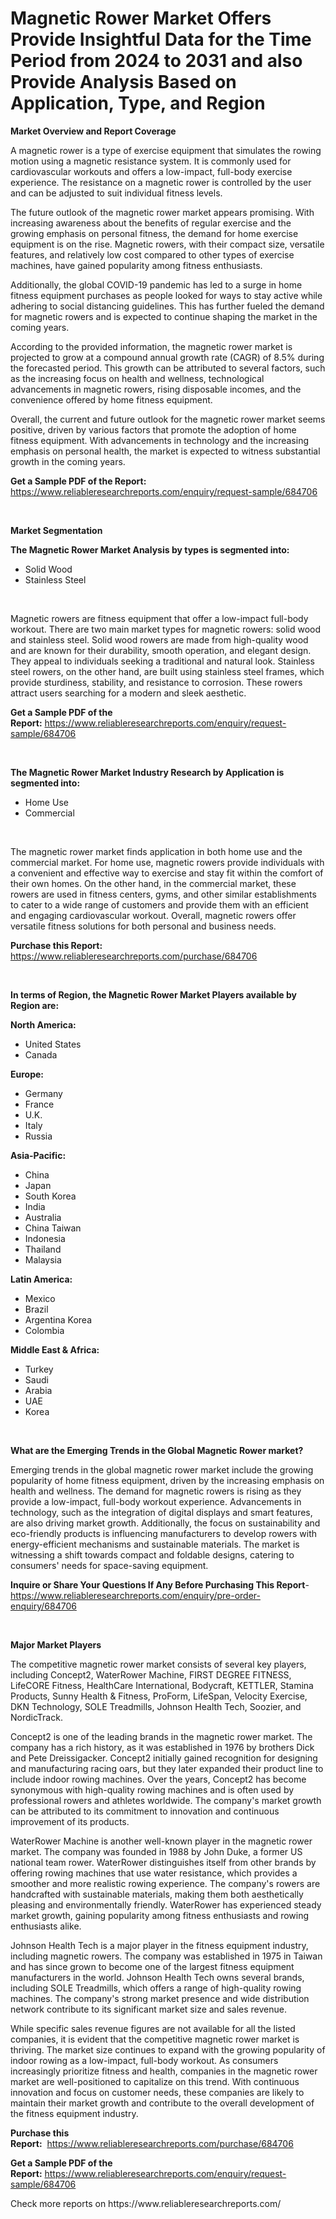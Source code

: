 <p><h1>Magnetic Rower Market Offers Provide Insightful Data for the Time Period from 2024 to 2031 and also Provide Analysis Based on Application, Type, and Region</h1></p><p><strong>Market Overview and Report Coverage</strong></p>
<p><p>A magnetic rower is a type of exercise equipment that simulates the rowing motion using a magnetic resistance system. It is commonly used for cardiovascular workouts and offers a low-impact, full-body exercise experience. The resistance on a magnetic rower is controlled by the user and can be adjusted to suit individual fitness levels.</p><p>The future outlook of the magnetic rower market appears promising. With increasing awareness about the benefits of regular exercise and the growing emphasis on personal fitness, the demand for home exercise equipment is on the rise. Magnetic rowers, with their compact size, versatile features, and relatively low cost compared to other types of exercise machines, have gained popularity among fitness enthusiasts.</p><p>Additionally, the global COVID-19 pandemic has led to a surge in home fitness equipment purchases as people looked for ways to stay active while adhering to social distancing guidelines. This has further fueled the demand for magnetic rowers and is expected to continue shaping the market in the coming years.</p><p>According to the provided information, the magnetic rower market is projected to grow at a compound annual growth rate (CAGR) of 8.5% during the forecasted period. This growth can be attributed to several factors, such as the increasing focus on health and wellness, technological advancements in magnetic rowers, rising disposable incomes, and the convenience offered by home fitness equipment.</p><p>Overall, the current and future outlook for the magnetic rower market seems positive, driven by various factors that promote the adoption of home fitness equipment. With advancements in technology and the increasing emphasis on personal health, the market is expected to witness substantial growth in the coming years.</p></p>
<p><strong>Get a Sample PDF of the Report:</strong> <a href="https://www.reliableresearchreports.com/enquiry/request-sample/684706">https://www.reliableresearchreports.com/enquiry/request-sample/684706</a></p>
<p>&nbsp;</p>
<p><strong>Market Segmentation</strong></p>
<p><strong>The Magnetic Rower Market Analysis by types is segmented into:</strong></p>
<p><ul><li>Solid Wood</li><li>Stainless Steel</li></ul></p>
<p>&nbsp;</p>
<p><p>Magnetic rowers are fitness equipment that offer a low-impact full-body workout. There are two main market types for magnetic rowers: solid wood and stainless steel. Solid wood rowers are made from high-quality wood and are known for their durability, smooth operation, and elegant design. They appeal to individuals seeking a traditional and natural look. Stainless steel rowers, on the other hand, are built using stainless steel frames, which provide sturdiness, stability, and resistance to corrosion. These rowers attract users searching for a modern and sleek aesthetic.</p></p>
<p><strong>Get a Sample PDF of the Report:</strong>&nbsp;<a href="https://www.reliableresearchreports.com/enquiry/request-sample/684706">https://www.reliableresearchreports.com/enquiry/request-sample/684706</a></p>
<p>&nbsp;</p>
<p><strong>The Magnetic Rower Market Industry Research by Application is segmented into:</strong></p>
<p><ul><li>Home Use</li><li>Commercial</li></ul></p>
<p>&nbsp;</p>
<p><p>The magnetic rower market finds application in both home use and the commercial market. For home use, magnetic rowers provide individuals with a convenient and effective way to exercise and stay fit within the comfort of their own homes. On the other hand, in the commercial market, these rowers are used in fitness centers, gyms, and other similar establishments to cater to a wide range of customers and provide them with an efficient and engaging cardiovascular workout. Overall, magnetic rowers offer versatile fitness solutions for both personal and business needs.</p></p>
<p><strong>Purchase this Report:</strong>&nbsp; <a href="https://www.reliableresearchreports.com/purchase/684706">https://www.reliableresearchreports.com/purchase/684706</a></p>
<p>&nbsp;</p>
<p><strong>In terms of Region, the Magnetic Rower Market Players available by Region are:</strong></p>
<p>
    <p> <strong> North America: </strong>
        <ul>
            <li>United States</li>
            <li>Canada</li>
        </ul>
        </p> 
    <p> <strong> Europe: </strong>
        <ul>
            <li>Germany</li>
            <li>France</li>
            <li>U.K.</li>
            <li>Italy</li>
            <li>Russia</li>
        </ul>
        </p> 
    <p> <strong> Asia-Pacific: </strong>
        <ul>
            <li>China</li>
            <li>Japan</li>
            <li>South Korea</li>
            <li>India</li>
            <li>Australia</li>
            <li>China Taiwan</li>
            <li>Indonesia</li>
            <li>Thailand</li>
            <li>Malaysia</li>
        </ul>
        </p> 
    <p> <strong> Latin America: </strong>
        <ul>
            <li>Mexico</li>
            <li>Brazil</li>
            <li>Argentina Korea</li>
            <li>Colombia</li>
        </ul>
        </p> 
    <p> <strong> Middle East & Africa: </strong>
        <ul>
            <li>Turkey</li>
            <li>Saudi</li>
            <li>Arabia</li>
            <li>UAE</li>
            <li>Korea</li>
        </ul>
    </p>
    </p>
<p>&nbsp;</p>
<p><strong>What are the Emerging Trends in the Global Magnetic Rower market?</strong></p>
<p><p>Emerging trends in the global magnetic rower market include the growing popularity of home fitness equipment, driven by the increasing emphasis on health and wellness. The demand for magnetic rowers is rising as they provide a low-impact, full-body workout experience. Advancements in technology, such as the integration of digital displays and smart features, are also driving market growth. Additionally, the focus on sustainability and eco-friendly products is influencing manufacturers to develop rowers with energy-efficient mechanisms and sustainable materials. The market is witnessing a shift towards compact and foldable designs, catering to consumers' needs for space-saving equipment.</p></p>
<p><strong>Inquire or Share Your Questions If Any Before Purchasing This Report</strong>- <a href="https://www.reliableresearchreports.com/enquiry/pre-order-enquiry/684706">https://www.reliableresearchreports.com/enquiry/pre-order-enquiry/684706</a></p>
<p>&nbsp;</p>
<p><strong>Major Market Players</strong></p>
<p><p>The competitive magnetic rower market consists of several key players, including Concept2, WaterRower Machine, FIRST DEGREE FITNESS, LifeCORE Fitness, HealthCare International, Bodycraft, KETTLER, Stamina Products, Sunny Health & Fitness, ProForm, LifeSpan, Velocity Exercise, DKN Technology, SOLE Treadmills, Johnson Health Tech, Soozier, and NordicTrack.</p><p>Concept2 is one of the leading brands in the magnetic rower market. The company has a rich history, as it was established in 1976 by brothers Dick and Pete Dreissigacker. Concept2 initially gained recognition for designing and manufacturing racing oars, but they later expanded their product line to include indoor rowing machines. Over the years, Concept2 has become synonymous with high-quality rowing machines and is often used by professional rowers and athletes worldwide. The company's market growth can be attributed to its commitment to innovation and continuous improvement of its products.</p><p>WaterRower Machine is another well-known player in the magnetic rower market. The company was founded in 1988 by John Duke, a former US national team rower. WaterRower distinguishes itself from other brands by offering rowing machines that use water resistance, which provides a smoother and more realistic rowing experience. The company's rowers are handcrafted with sustainable materials, making them both aesthetically pleasing and environmentally friendly. WaterRower has experienced steady market growth, gaining popularity among fitness enthusiasts and rowing enthusiasts alike.</p><p>Johnson Health Tech is a major player in the fitness equipment industry, including magnetic rowers. The company was established in 1975 in Taiwan and has since grown to become one of the largest fitness equipment manufacturers in the world. Johnson Health Tech owns several brands, including SOLE Treadmills, which offers a range of high-quality rowing machines. The company's strong market presence and wide distribution network contribute to its significant market size and sales revenue.</p><p>While specific sales revenue figures are not available for all the listed companies, it is evident that the competitive magnetic rower market is thriving. The market size continues to expand with the growing popularity of indoor rowing as a low-impact, full-body workout. As consumers increasingly prioritize fitness and health, companies in the magnetic rower market are well-positioned to capitalize on this trend. With continuous innovation and focus on customer needs, these companies are likely to maintain their market growth and contribute to the overall development of the fitness equipment industry.</p></p>
<p><strong>Purchase this Report:</strong>&nbsp;&nbsp;<a href="https://www.reliableresearchreports.com/purchase/684706">https://www.reliableresearchreports.com/purchase/684706</a></p>
<p></p>
<p><strong>Get a Sample PDF of the Report:</strong>&nbsp;<a href="https://www.reliableresearchreports.com/enquiry/request-sample/684706">https://www.reliableresearchreports.com/enquiry/request-sample/684706</a></p>
<p>Check more reports on https://www.reliableresearchreports.com/</p>